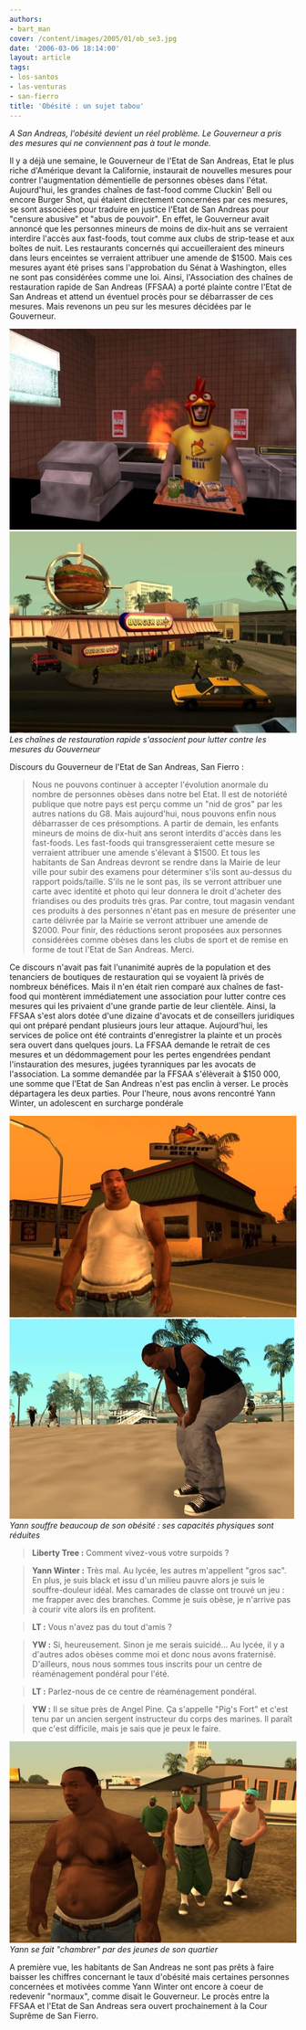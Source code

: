 ```yaml
---
authors:
- bart_man
cover: /content/images/2005/01/ob_se3.jpg
date: '2006-03-06 18:14:00'
layout: article
tags:
- los-santos
- las-venturas
- san-fierro
title: 'Obésité : un sujet tabou'
---
```



_A San Andreas, l'obésité devient un réel problème. Le Gouverneur a pris des mesures qui ne conviennent pas à tout le monde._

Il y a déjà une semaine, le Gouverneur de l'Etat de San Andreas, Etat le plus riche d'Amérique devant la Californie, instaurait de nouvelles mesures pour contrer l'augmentation démentielle de personnes obèses dans l'état. Aujourd'hui, les grandes chaînes de fast-food comme Cluckin' Bell ou encore Burger Shot, qui étaient directement concernées par ces mesures, se sont associées pour traduire en justice l'Etat de San Andreas pour "censure abusive" et "abus de pouvoir". En effet, le Gouverneur avait annoncé que les personnes mineurs de moins de dix-huit ans se verraient interdire l'accès aux fast-foods, tout comme aux clubs de strip-tease et aux boîtes de nuit. Les restaurants concernés qui accueilleraient des mineurs dans leurs enceintes se verraient attribuer une amende de $1500. Mais ces mesures ayant été prises sans l'approbation du Sénat à Washington, elles ne sont pas considérées comme une loi. Ainsi, l'Association des chaînes de restauration rapide de San Andreas (FFSAA) a porté plainte contre l'Etat de San Andreas et attend un éventuel procès pour se débarrasser de ces mesures. Mais revenons un peu sur les mesures décidées par le Gouverneur.

![](/content/images/2005/01/ob_se4.jpg)
![Les chaînes de restauration rapide s'associent pour lutter contre les mesures du Gouverneur](/content/images/2005/01/ob_se6.jpg)
_Les chaînes de restauration rapide s'associent pour lutter contre les mesures du Gouverneur_

Discours du Gouverneur de l'Etat de San Andreas, San Fierro :

> Nous ne pouvons continuer à accepter l'évolution anormale du nombre de personnes obèses dans notre bel Etat. Il est de notoriété publique que notre pays est perçu comme un "nid de gros" par les autres nations du G8. Mais aujourd'hui, nous pouvons enfin nous débarrasser de ces présomptions. A partir de demain, les enfants mineurs de moins de dix-huit ans seront interdits d'accès dans les fast-foods. Les fast-foods qui transgresseraient cette mesure se verraient attribuer une amende s'élevant à $1500. Et tous les habitants de San Andreas devront se rendre dans la Mairie de leur ville pour subir des examens pour déterminer s'ils sont au-dessus du rapport poids/taille. S'ils ne le sont pas, ils se verront attribuer une carte avec identité et photo qui leur donnera le droit d'acheter des friandises ou des produits très gras. Par contre, tout magasin vendant ces produits à des personnes n'étant pas en mesure de présenter une carte délivrée par la Mairie se verront attribuer une amende de $2000. Pour finir, des réductions seront proposées aux personnes considérées comme obèses dans les clubs de sport et de remise en forme de tout l'Etat de San Andreas. Merci.

Ce discours n'avait pas fait l'unanimité auprès de la population et des tenanciers de boutiques de restauration qui se voyaient là privés de nombreux bénéfices. Mais il n'en était rien comparé aux chaînes de fast-food qui montèrent immédiatement une association pour lutter contre ces mesures qui les privaient d'une grande partie de leur clientèle. Ainsi, la FFSAA s'est alors dotée d'une dizaine d'avocats et de conseillers juridiques qui ont préparé pendant plusieurs jours leur attaque. Aujourd'hui, les services de police ont été contraints d'enregistrer la plainte et un procès sera ouvert dans quelques jours. La FFSAA demande le retrait de ces mesures et un dédommagement pour les pertes engendrées pendant l'instauration des mesures, jugées tyranniques par les avocats de l'association. La somme demandée par la FFSAA s'élèverait à $150 000, une somme que l'Etat de San Andreas n'est pas enclin à verser. Le procès départagera les deux parties. Pour l'heure, nous avons rencontré Yann Winter, un adolescent en surcharge pondérale

![](/content/images/2005/01/ob_se2.jpg)
![Yann souffre beaucoup de son obésité : ses capacités physiques sont réduites](/content/images/2005/01/ob_se5.jpg)
_Yann souffre beaucoup de son obésité : ses capacités physiques sont réduites_

> **Liberty Tree :** Comment vivez-vous votre surpoids ?

> **Yann Winter :** Très mal. Au lycée, les autres m'appellent "gros sac". En plus, je suis black et issu d'un milieu pauvre alors je suis le souffre-douleur idéal. Mes camarades de classe ont trouvé un jeu : me frapper avec des branches. Comme je suis obèse, je n'arrive pas à courir vite alors ils en profitent.

> **LT :** Vous n'avez pas du tout d'amis ?

> **YW :** Si, heureusement. Sinon je me serais suicidé... Au lycée, il y a d'autres ados obèses comme moi et donc nous avons fraternisé. D'ailleurs, nous nous sommes tous inscrits pour un centre de réaménagement pondéral pour l'été.

> **LT :** Parlez-nous de ce centre de réaménagement pondéral.

> **YW :** Il se situe près de Angel Pine. Ça s'appelle "Pig's Fort" et c'est tenu par un ancien sergent instructeur du corps des marines. Il paraît que c'est difficile, mais je sais que je peux le faire.

![Yann se fait "chambrer" par des jeunes de son quartier](/content/images/2005/01/ob_se1.jpg)
_Yann se fait "chambrer" par des jeunes de son quartier_

A première vue, les habitants de San Andreas ne sont pas prêts à faire baisser les chiffres concernant le taux d'obésité mais certaines personnes concernées et motivées comme Yann Winter ont encore à coeur de redevenir "normaux", comme disait le Gouverneur. Le procès entre la FFSAA et l'Etat de San Andreas sera ouvert prochainement à la Cour Suprême de San Fierro.